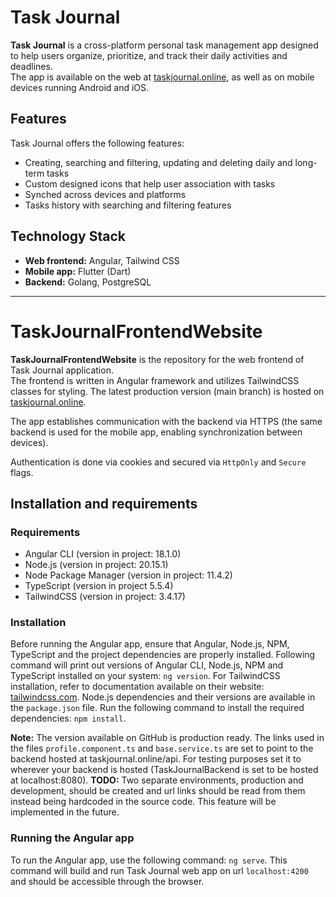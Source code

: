 # Task Journal

**Task Journal** is a cross-platform personal task management app designed to help users organize, prioritize, and track their daily activities and deadlines.  
The app is available on the web at [taskjournal.online](https://taskjournal.online), as well as on mobile devices running Android and iOS.

## Features

Task Journal offers the following features:

- Creating, searching and filtering, updating and deleting daily and long-term tasks  
- Custom designed icons that help user association with tasks  
- Synched across devices and platforms  
- Tasks history with searching and filtering features

## Technology Stack

- **Web frontend:** Angular, Tailwind CSS  
- **Mobile app:** Flutter (Dart)  
- **Backend:** Golang, PostgreSQL

---

# TaskJournalFrontendWebsite

**TaskJournalFrontendWebsite** is the repository for the web frontend of Task Journal application.  
The frontend is written in Angular framework and utilizes TailwindCSS classes for styling.
The latest production version (main branch) is hosted on [taskjournal.online](https://taskjournal.online).

The app establishes communication with the backend via HTTPS (the same backend is used for the mobile app, enabling synchronization between devices).

Authentication is done via cookies and secured via `HttpOnly` and `Secure` flags.

## Installation and requirements

### Requirements
- Angular CLI (version in project: 18.1.0)
- Node.js (version in project: 20.15.1)
- Node Package Manager (version in project: 11.4.2)
- TypeScript (version in project 5.5.4)
- TailwindCSS (version in project: 3.4.17)

###  Installation
Before running the Angular app, ensure that Angular, Node.js, NPM, TypeScript and the project dependencies are properly installed.
Following command will print out versions of Angular CLI, Node.js, NPM and TypeScript installed on your system: `ng version`.
For TailwindCSS installation, refer to documentation available on their website: [tailwindcss.com](https://v3.tailwindcss.com/docs/installation).
Node.js dependencies and their versions are available in the `package.json` file. Run the following command to install the required dependencies: `npm install`.

**Note:** The version available on GitHub is production ready. The links used in the files `profile.component.ts` and `base.service.ts` are set to point to the backend hosted at taskjournal.online/api.
For testing purposes set it to wherever your backend is hosted (TaskJournalBackend is set to be hosted at localhost:8080).
**TODO:** Two separate environments, production and development, should be created and url links should be read from them instead being hardcoded in the source code. This feature will be implemented in the future.

### Running the Angular app

To run the Angular app, use the following command: `ng serve`. This command will build and run Task Journal web app on url `localhost:4200` and should be accessible through the browser.

